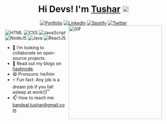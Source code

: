<h1 align="center"> Hi Devs! I'm <a target="_blank" href="https://tusharkandpal.netlify.app/">Tushar</a> <img src="https://media.giphy.com/media/hvRJCLFzcasrR4ia7z/giphy.gif" height="20px"></h1>

<div align="center">
<a href="https://tushar-portfolio.netlify.app/" target="_blank"><img src="https://img.shields.io/static/v1?label=&message=Portfolio&color=black&logo=Portfolio&logoColor=blue" alt="Portfolio" /></a>
<a href="https://www.linkedin.com/in/tushar-kandpal/" target="_blank"><img src="https://img.shields.io/static/v1?label=&message=LinkedIn&color=blue&logo=Linkedin&logoColor=white" alt="LinkedIn" /></a>
<a href="https://open.spotify.com/user/313i35wqzruzxrgt6q7drjrs5sym" target="_blank"><img src="https://img.shields.io/static/v1?label=&message=Spotify&color=black&logo=spotify&logoColor=green" alt="Spotify" /></a>
<a href="https://twitter.com/tushar_kandpal" target="_blank"><img src="https://img.shields.io/static/v1?label=&message=Twitter&color=blue&logo=twitter&logoColor=white" alt="Twitter" /></a>
</div>

<img align="right" height="300px" width="300px" alt="GIF" src="https://freepngimg.com/thumb/web_design/31744-3-coder-transparent-image.png" />

![HTML](https://img.shields.io/static/v1?label=&message=HTML&color=ff751a&logo=HTML5&logoColor=FFFFFF) ![CSS](https://img.shields.io/static/v1?label=&message=CSS&color=blue&logo=CSS3&logoColor=FFFFFF) ![JavaScript](https://img.shields.io/static/v1?label=&message=JavaScript&color=F1E05A&logo=javascript&logoColor=FFFFFF) ![NodeJS](https://img.shields.io/static/v1?label=&message=NodeJS&color=green&logo=node.JS&logoColor=FFFFFF) ![Java](https://img.shields.io/static/v1?label=&message=Java&color=white&logo=java&logoColor=blue) ![ReactJS](https://img.shields.io/static/v1?label=&message=ReactJS&color=ff751a&logo=react.JS&logoColor=FFFFFF)

- 👯 I’m looking to collaborate on open-source projects.
- 💬 Read out my blogs on [hashnode](https://tusharkandpal.hashnode.dev/).
- 😄 Pronouns: he/him
- ⚡ Fun fact: Any job is a dream job if you fall asleep at work😴
- 📫 How to reach me: kandpal.tushar@gmail.com
<!-- ======THE END====== -->

<!-- **tusharkandpal/tusharkandpal** is a ✨ _special_ ✨ repository because its `README.md` (this file) appears on your GitHub profile. 

Here are some ideas to get you started: -->

<!-- - 🔭 I’m currently working on ... -->

